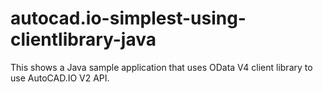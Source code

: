 # autocad.io-simplest-using-clientlibrary-java
This shows a Java sample application that uses OData V4 client library to use AutoCAD.IO V2 API.
